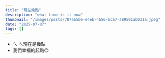 ```yaml
---
title: "現在幾點"
description: "what time is it now"
thumbnail: "/images/posts/787a65b6-e4eb-4b56-bca7-a89501ab031a.jpeg"
date: "2025-07-07"
tags: []
---
```

- ㄟ ㄟ現在是幾點
- 我們幸福的起點😔
